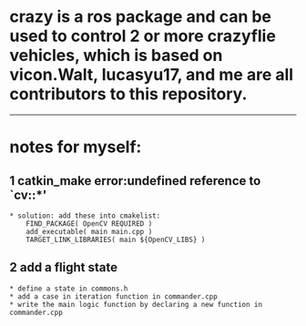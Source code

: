 # crazy is a ros package and can be used to control 2 or more crazyflie vehicles, which is based on vicon.Walt, lucasyu17, and me are all contributors to this repository.

----------------------------------------------------------------------------------------
# notes for myself:
## 1 catkin_make error:undefined reference to `cv::*'
	* solution: add these into cmakelist:
		FIND_PACKAGE( OpenCV REQUIRED )
		add_executable( main main.cpp )
		TARGET_LINK_LIBRARIES( main ${OpenCV_LIBS} ) 
## 2 add a flight state 
	* define a state in commons.h
	* add a case in iteration function in commander.cpp
	* write the main logic function by declaring a new function in commander.cpp

